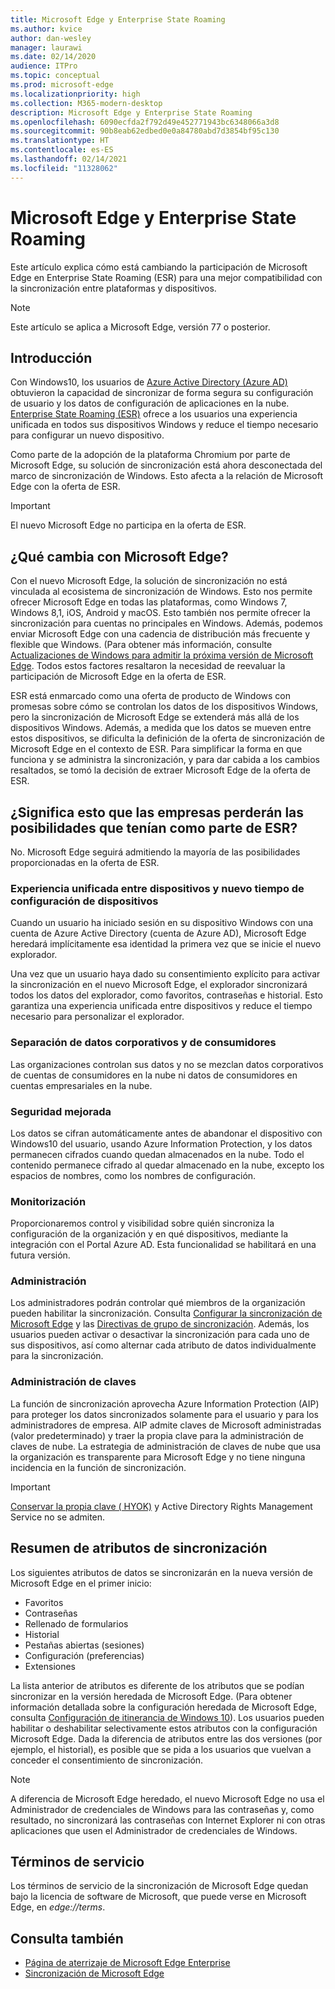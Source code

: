 ```yaml
---
title: Microsoft Edge y Enterprise State Roaming
ms.author: kvice
author: dan-wesley
manager: laurawi
ms.date: 02/14/2020
audience: ITPro
ms.topic: conceptual
ms.prod: microsoft-edge
ms.localizationpriority: high
ms.collection: M365-modern-desktop
description: Microsoft Edge y Enterprise State Roaming
ms.openlocfilehash: 6090ecfda2f792d49e452771943bc6348066a3d8
ms.sourcegitcommit: 90b8eab62edbed0e0a84780abd7d3854bf95c130
ms.translationtype: HT
ms.contentlocale: es-ES
ms.lasthandoff: 02/14/2021
ms.locfileid: "11328062"
---
```

# Microsoft Edge y Enterprise State Roaming

Este artículo explica cómo está cambiando la participación de Microsoft Edge en Enterprise State Roaming (ESR) para una mejor compatibilidad con la sincronización entre plataformas y dispositivos.

> [!NOTE]
> Este artículo se aplica a Microsoft Edge, versión 77 o posterior.

## Introducción

Con Windows10, los usuarios de [Azure Active Directory (Azure AD)](https://docs.microsoft.com/azure/active-directory/fundamentals/active-directory-whatis) obtuvieron la capacidad de sincronizar de forma segura su configuración de usuario y los datos de configuración de aplicaciones en la nube. [Enterprise State Roaming (ESR)](https://docs.microsoft.com/azure/active-directory/devices/enterprise-state-roaming-overview) ofrece a los usuarios una experiencia unificada en todos sus dispositivos Windows y reduce el tiempo necesario para configurar un nuevo dispositivo.

Como parte de la adopción de la plataforma Chromium por parte de Microsoft Edge, su solución de sincronización está ahora desconectada del marco de sincronización de Windows. Esto afecta a la relación de Microsoft Edge con la oferta de ESR.

> [!IMPORTANT]
> El nuevo Microsoft Edge no participa en la oferta de ESR.

## ¿Qué cambia con Microsoft Edge?

Con el nuevo Microsoft Edge, la solución de sincronización no está vinculada al ecosistema de sincronización de Windows. Esto nos permite ofrecer Microsoft Edge en todas las plataformas, como Windows 7, Windows 8,1, iOS, Android y macOS. Esto también nos permite ofrecer la sincronización para cuentas no principales en Windows. Además, podemos enviar Microsoft Edge con una cadencia de distribución más frecuente y flexible que Windows. (Para obtener más información, consulte [Actualizaciones de Windows para admitir la próxima versión de Microsoft Edge](microsoft-edge-sysupdate-windows-updates.md). Todos estos factores resaltaron la necesidad de reevaluar la participación de Microsoft Edge en la oferta de ESR.

ESR está enmarcado como una oferta de producto de Windows con promesas sobre cómo se controlan los datos de los dispositivos Windows, pero la sincronización de Microsoft Edge se extenderá más allá de los dispositivos Windows. Además, a medida que los datos se mueven entre estos dispositivos, se dificulta la definición de la oferta de sincronización de Microsoft Edge en el contexto de ESR. Para simplificar la forma en que funciona y se administra la sincronización, y para dar cabida a los cambios resaltados, se tomó la decisión de extraer Microsoft Edge de la oferta de ESR.

## ¿Significa esto que las empresas perderán las posibilidades que tenían como parte de ESR?

No. Microsoft Edge seguirá admitiendo la mayoría de las posibilidades proporcionadas en la oferta de ESR.

### Experiencia unificada entre dispositivos y nuevo tiempo de configuración de dispositivos

Cuando un usuario ha iniciado sesión en su dispositivo Windows con una cuenta de Azure Active Directory (cuenta de Azure AD), Microsoft Edge heredará implícitamente esa identidad la primera vez que se inicie el nuevo explorador.

Una vez que un usuario haya dado su consentimiento explícito para activar la sincronización en el nuevo Microsoft Edge, el explorador sincronizará todos los datos del explorador, como favoritos, contraseñas e historial. Esto garantiza una experiencia unificada entre dispositivos y reduce el tiempo necesario para personalizar el explorador.

### Separación de datos corporativos y de consumidores

Las organizaciones controlan sus datos y no se mezclan datos corporativos de cuentas de consumidores en la nube ni datos de consumidores en cuentas empresariales en la nube.

### Seguridad mejorada

Los datos se cifran automáticamente antes de abandonar el dispositivo con Windows10 del usuario, usando Azure Information Protection, y los datos permanecen cifrados cuando quedan almacenados en la nube. Todo el contenido permanece cifrado al quedar almacenado en la nube, excepto los espacios de nombres, como los nombres de configuración.

### Monitorización

Proporcionaremos control y visibilidad sobre quién sincroniza la configuración de la organización y en qué dispositivos, mediante la integración con el Portal Azure AD. Esta funcionalidad se habilitará en una futura versión.

### Administración

Los administradores podrán controlar qué miembros de la organización pueden habilitar la sincronización. Consulta [Configurar la sincronización de Microsoft Edge](microsoft-edge-enterprise-sync.md#configure-microsoft-edge-sync) y las [Directivas de grupo de sincronización](microsoft-edge-enterprise-sync.md#sync-group-policies). Además, los usuarios pueden activar o desactivar la sincronización para cada uno de sus dispositivos, así como alternar cada atributo de datos individualmente para la sincronización.

### Administración de claves

La función de sincronización aprovecha Azure Information Protection (AIP) para proteger los datos sincronizados solamente para el usuario y para los administradores de empresa. AIP admite claves de Microsoft administradas (valor predeterminado) y traer la propia clave para la administración de claves de nube. La estrategia de administración de claves de nube que usa la organización es transparente para Microsoft Edge y no tiene ninguna incidencia en la función de sincronización.

> [!IMPORTANT]
> [Conservar la propia clave ( HYOK)](https://docs.microsoft.com/azure/information-protection/configure-adrms-restrictions) y Active Directory Rights Management Service no se admiten.

## Resumen de atributos de sincronización

Los siguientes atributos de datos se sincronizarán en la nueva versión de Microsoft Edge en el primer inicio:

- Favoritos
- Contraseñas
- Rellenado de formularios
- Historial
- Pestañas abiertas (sesiones)
- Configuración (preferencias)
- Extensiones

La lista anterior de atributos es diferente de los atributos que se podían sincronizar en la versión heredada de Microsoft Edge. (Para obtener información detallada sobre la configuración heredada de Microsoft Edge, consulta [Configuración de itinerancia de Windows 10](https://docs.microsoft.com/azure/active-directory/devices/enterprise-state-roaming-windows-settings-reference)). Los usuarios pueden habilitar o deshabilitar selectivamente estos atributos con la configuración Microsoft Edge. Dada la diferencia de atributos entre las dos versiones (por ejemplo, el historial), es posible que se pida a los usuarios que vuelvan a conceder el consentimiento de sincronización.

> [!NOTE]
> A diferencia de Microsoft Edge heredado, el nuevo Microsoft Edge no usa el Administrador de credenciales de Windows para las contraseñas y, como resultado, no sincronizará las contraseñas con Internet Explorer ni con otras aplicaciones que usen el Administrador de credenciales de Windows.

## Términos de servicio

Los términos de servicio de la sincronización de Microsoft Edge quedan bajo la licencia de software de Microsoft, que puede verse en Microsoft Edge, en *edge://terms*.

## Consulta también

- [Página de aterrizaje de Microsoft Edge Enterprise](https://aka.ms/EdgeEnterprise)
- [Sincronización de Microsoft Edge](microsoft-edge-enterprise-sync.md)